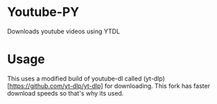 # Youtube-PY
 Downloads youtube videos using YTDL

# Usage
This uses a modified build of youtube-dl called (yt-dlp)[https://github.com/yt-dlp/yt-dlp] for downloading. This fork has faster download speeds so that's why its used.
